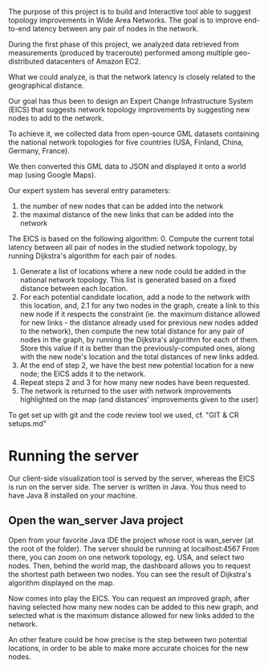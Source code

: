 The purpose of this project is to build and Interactive tool able to suggest topology improvements in Wide Area Networks. The goal is to improve end-to-end latency between any pair of nodes in the network.

During the first phase of this project, we analyzed data retrieved from measurements (produced by traceroute) performed among multiple geo-distributed datacenters of Amazon EC2.

What we could analyze, is that the network latency is closely related to the geographical distance.

Our goal has thus been to design an Expert Change Infrastructure System (EICS) that suggests network topology improvements by suggesting new nodes to add to the network.

To achieve it, we collected data from open-source GML datasets containing the national network topologies for five countries (USA, Finland, China, Germany, France).

We then converted this GML data to JSON and displayed it onto a world map (using Google Maps).

Our expert system has several entry parameters:
1. the number of new nodes that can be added into the network
2. the maximal distance of the new links that can be added into the network

The EICS is based on the following algorithm:
0. Compute the current total latency between all pair of nodes in the studied network topology, by running Dijkstra's algorithm for each pair of nodes.
1. Generate a list of locations where a new node could be added in the national network topology. This list is generated based on a fixed distance between each location.
2. For each potential candidate location, add a node to the network with this location, and,
2.1 for any two nodes in the graph, create a link to this new node if it respects the constraint (ie. the maximum distance allowed for new links - the distance already used for previous new nodes added to the network), then compute the new total distance for any pair of nodes in the graph, by running the Dijkstra's algorithm for each of them. Store this value if it is better than the previously-computed ones, along with the new node's location and the total distances of new links added.
3. At the end of step 2, we have the best new potential location for a new node; the EICS adds it to the network.
4. Repeat steps 2 and 3 for how many new nodes have been requested.
5. The network is returned to the user with network improvements highlighted on the map (and distances' improvements given to the user)

To get set up with git and the code review tool we used, cf. "GIT & CR setups.md"
# Running the server
Our client-side visualization tool is served by the server, whereas the EICS is run on the server side. The server is written in Java. You thus need to have Java 8 installed on your machine.
## Open the wan_server Java project
Open from your favorite Java IDE the project whose root is wan_server (at the root of the folder).
The server should be running at localhost:4567
From there, you can zoom on one network topology, eg. USA, and select two nodes. Then, behind the world map, the dashboard allows you to request the shortest path between two nodes.
You can see the result of Dijkstra's algorithm displayed on the map.

Now comes into play the EICS. You can request an improved graph, after having selected how many new nodes can be added to this new graph, and selected what is the maximum distance allowed for new links added to the network.

An other feature could be how precise is the step between two potential locations, in order to be able to make more accurate choices for the new nodes.
